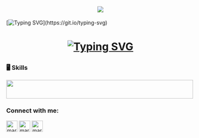 <h1 align="center">
    <img src="https://readme-typing-svg.herokuapp.com/?font=Righteous&size=35&center=true&vCenter=true&width=500&height=70&duration=4000&lines=Hi+There!+👋;+I'm+Gaston+Francois!;" />
</h1>

[![Typing SVG](https://readme-typing-svg.herokuapp.com?font=Fira+Code&weight=800&pause=1000&color=23B33F&center=true&vCenter=true&random=false&width=435&lines=Hi+There!;I'm+Gaston+Fran%C3%A7ois!)](https://git.io/typing-svg)

<h1 align="center">

<a href="https://git.io/typing-svg"><img src="https://readme-typing-svg.herokuapp.com?font=Righteous&size=35&duration=3000&pause=500&color=238D42&center=true&vCenter=true&random=false&width=435&lines=Hi+There!+%F0%9F%91%8B;I'm+Gaston+Francois!" alt="Typing SVG" /></a>
</h1>


### 🖥️ Skills
<p >
  <a>
    <img width="500" height="50" src="https://skillicons.dev/icons?i=python,java,c,docker,js,react,postgres,mongodb,git,latex,nodejs,obsidian,tensorflow,ubuntu" />
  </a>
</p>

<h3 align="left">Connect with me:</h3>
  <p align="left">
    <a href="https://www.linkedin.com/in/gastonfrancois" target="blank"><img align="center" src="https://raw.githubusercontent.com/rahuldkjain/github-profile-readme-generator/master/src/images/icons/Social/linked-in-alt.svg" alt="marcosdedeu" height="30" width="30" /></a>
    <a href="https://www.instagram.com/gaston_francois" target="blank"><img align="center" src="https://raw.githubusercontent.com/rahuldkjain/github-profile-readme-generator/master/src/images/icons/Social/instagram.svg" alt="marcosdedeu" height="30" width="30" /></a>
    <a href="https://github.com/francoisgaston" target="blank"><img align="center" src="https://raw.githubusercontent.com/rahuldkjain/github-profile-readme-generator/master/src/images/icons/Social/github.svg" alt="marcosdedeu" height="30" width="30" /></a>
  </p>

